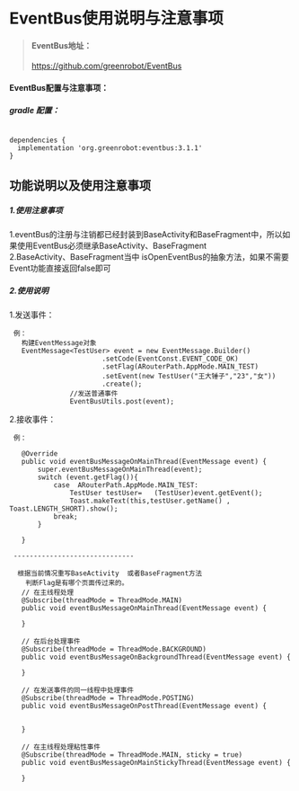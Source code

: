 # EventBus使用说明与注意事项

> #### EventBus地址：
>  https://github.com/greenrobot/EventBus

#### EventBus配置与注意事项：
##### gradle 配置：
  ```

 dependencies {
    implementation 'org.greenrobot:eventbus:3.1.1'
 } 
  ```
## 功能说明以及使用注意事项  
##### 1.使用注意事项  <br>
 1.eventBus的注册与注销都已经封装到BaseActivity和BaseFragment中，所以如果使用EventBus必须继承BaseActivity、BaseFragment<br>
 2.BaseActivity、BaseFragment当中 isOpenEventBus的抽象方法，如果不需要Event功能直接返回false即可<br>  
##### 2.使用说明 <br>  
   1.发送事件：
 ```
  例：
    构建EventMessage对象
    EventMessage<TestUser> event = new EventMessage.Builder()
                        .setCode(EventConst.EVENT_CODE_OK)
                        .setFlag(ARouterPath.AppMode.MAIN_TEST)
                        .setEvent(new TestUser("王大锤子","23","女"))
                        .create();
                //发送普通事件
                EventBusUtils.post(event);      
 ```
  2.接收事件：
 ```  
  例：
  
    @Override
    public void eventBusMessageOnMainThread(EventMessage event) {
        super.eventBusMessageOnMainThread(event);
        switch (event.getFlag()){
            case  ARouterPath.AppMode.MAIN_TEST:
                TestUser testUser=   (TestUser)event.getEvent();
                Toast.makeText(this,testUser.getName() , Toast.LENGTH_SHORT).show();
            break;
        }

    }
    
  ------------------------------
  
   根据当前情况重写BaseActivity  或者BaseFragment方法  
     判断Flag是有哪个页面传过来的。
    // 在主线程处理
    @Subscribe(threadMode = ThreadMode.MAIN)
    public void eventBusMessageOnMainThread(EventMessage event) {     

    }

    // 在后台处理事件
    @Subscribe(threadMode = ThreadMode.BACKGROUND)
    public void eventBusMessageOnBackgroundThread(EventMessage event) {
      
    }

    // 在发送事件的同一线程中处理事件
    @Subscribe(threadMode = ThreadMode.POSTING)
    public void eventBusMessageOnPostThread(EventMessage event) {
      

    }

    // 在主线程处理粘性事件
    @Subscribe(threadMode = ThreadMode.MAIN, sticky = true)
    public void eventBusMessageOnMainStickyThread(EventMessage event) {
  
    }
  
 ```
   

 